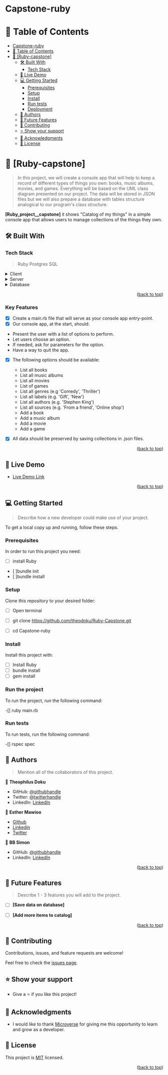 # Capstone-ruby

# 📗 Table of Contents

- [Capstone-ruby](#capstone-ruby)
- [📗 Table of Contents](#-table-of-contents)
- [📖 \[Ruby-capstone\] ](#-ruby-capstone-)
  - [🛠 Built With ](#-built-with-)
    - [Tech Stack ](#tech-stack-)
  - [🚀 Live Demo ](#-live-demo-)
  - [💻 Getting Started ](#-getting-started-)
    - [Prerequisites](#prerequisites)
    - [Setup](#setup)
    - [Install](#install)
    - [Run tests](#run-tests)
    - [Deployment](#deployment)
  - [👥 Authors ](#-authors-)
  - [🔭 Future Features ](#-future-features-)
  - [🤝 Contributing ](#-contributing-)
  - [⭐️ Show your support ](#️-show-your-support-)
  - [🙏 Acknowledgments ](#-acknowledgments-)
  - [📝 License ](#-license-)

<!-- PROJECT DESCRIPTION -->

# 📖 [Ruby-capstone] <a name="about-project"></a>

>In this project, we will create a console app that will help to keep a record of different types of things you own: books, music albums, movies, and games. Everything will be based on the UML class diagram presented on our project. The data will be stored in JSON files but we will also prepare a database with tables structure analogical to our program's class structure.

**[Ruby_project__capstone]** it shows "Catalog of my things" in a simple console app that allows users to manage collections of the things they own.

## 🛠 Built With <a name="built-with-Ruby"></a>

### Tech Stack <a name="tech-stack"></a>

> Ruby
  Postgres SQL

<details>
  <summary>Client</summary>
  <ul>
    <li><a href="https://reactjs.org/">React.js</a></li>
  </ul>
</details>

<details>
  <summary>Server</summary>
  <ul>
    <li><a href="https://expressjs.com/">Express.js</a></li>
  </ul>
</details>

<details>
<summary>Database</summary>
  <ul>
    <li><a href="https://www.postgresql.org/">PostgreSQL</a></li>
  </ul>
</details>

<p align="right">(<a href="#readme-top">back to top</a>)</p>

<!-- Features -->

### Key Features <a name="key-features"></a>
-[x] Create a main.rb file that will serve as your console app entry-point.
-[x]  Our console app, at the start, should:
  - Present the user with a list of options to perform.
  - Let users choose an option.
  - If needed, ask for parameters for the option.
  - Have a way to quit the app.
-[x] The following options should be available:
  - List all books
  - List all music albums
  - List all movies
  - List of games
  - List all genres (e.g 'Comedy', 'Thriller')
  - List all labels (e.g. 'Gift', 'New')
  - List all authors (e.g. 'Stephen King')
  - List all sources (e.g. 'From a friend', 'Online shop')
  - Add a book
  - Add a music album
  - Add a movie
  - Add a game
-[x] All data should be preserved by saving collections in .json files.


<p align="right">(<a href="#readme-top">back to top</a>)</p>

<!-- LIVE DEMO -->

## 🚀 Live Demo <a name="live-demo"></a>

> 

- [Live Demo Link]()

<p align="right">(<a href="#readme-top">back to top</a>)</p>

<!-- GETTING STARTED -->

## 💻 Getting Started <a name="getting-started"></a>

> Describe how a new developer could make use of your project.

To get a local copy up and running, follow these steps.

### Prerequisites

In order to run this project you need:
- [ ]  install Ruby
- [ ]bundle init
- [ ]bundle install


### Setup

Clone this repository to your desired folder:

- [ ] Open terminal
- [ ] git clone https://github.com/theodoku/Ruby-Capstone.git
- [ ] cd Capstone-ruby
  

### Install

Install this project with:

 -[ ] Install Ruby
 -[ ] bundle install
 -[ ] gem install

### Run the project

To run the project, run the following command:

-[] ruby main.rb


### Run tests

To run tests, run the following command:

-[] rspec spec

<!-- AUTHORS -->

## 👥 Authors <a name="authors"></a>

> Mention all of the collaborators of this project.

👤 **Theophilus Doku**

- GitHub: [@githubhandle](https://github.com/theodoku)
- Twitter: [@twitterhandle](https://twitter.com/dok_theo)
- LinkedIn: [LinkedIn](https://www.linkedin.com/in/theophilus-doku/)


👤 **Esther Mawioo**

- [Github](https://github.com/mumo-esther/mumo-esther)
- [Linkedin](https://www.linkedin.com/in/esther-mawioo-58b636225/)
- [Twitter](https://twitter.com/EstherMawioo)

👤 **BB Simon**

- GitHub: [@githubhandle](https://github.com/BB-Simon) 
- LinkedIn: [LinkedIn](https://www.linkedin.com/in/bb-simon/) 


<p align="right">(<a href="#readme-top">back to top</a>)</p>

<!-- FUTURE FEATURES -->

## 🔭 Future Features <a name="future-features"></a>

> Describe 1 - 3 features you will add to the project.

- [ ] **[Save data on database]**
- [ ] **[Add more items to catalog]**


<p align="right">(<a href="#readme-top">back to top</a>)</p>

<!-- CONTRIBUTING -->

## 🤝 Contributing <a name="contributing"></a>

Contributions, issues, and feature requests are welcome!

Feel free to check the [issues page](https://github.com/theodoku/Ruby-Capstone/issues).


<!-- SUPPORT -->

## ⭐️ Show your support <a name="support"></a>

- Give a ⭐️ if you like this project!


<!-- ACKNOWLEDGEMENTS -->

## 🙏 Acknowledgments <a name="acknowledgements"></a>

-  I would like to thank [Microverse](https://www.microverse.org/) for giving me this opportunity to learn and grow as a developer.


<!-- LICENSE -->

## 📝 License <a name="license"></a>

This project is [MIT](./license) licensed.

<p align="right">(<a href="#readme-top">back to top</a>)</p>